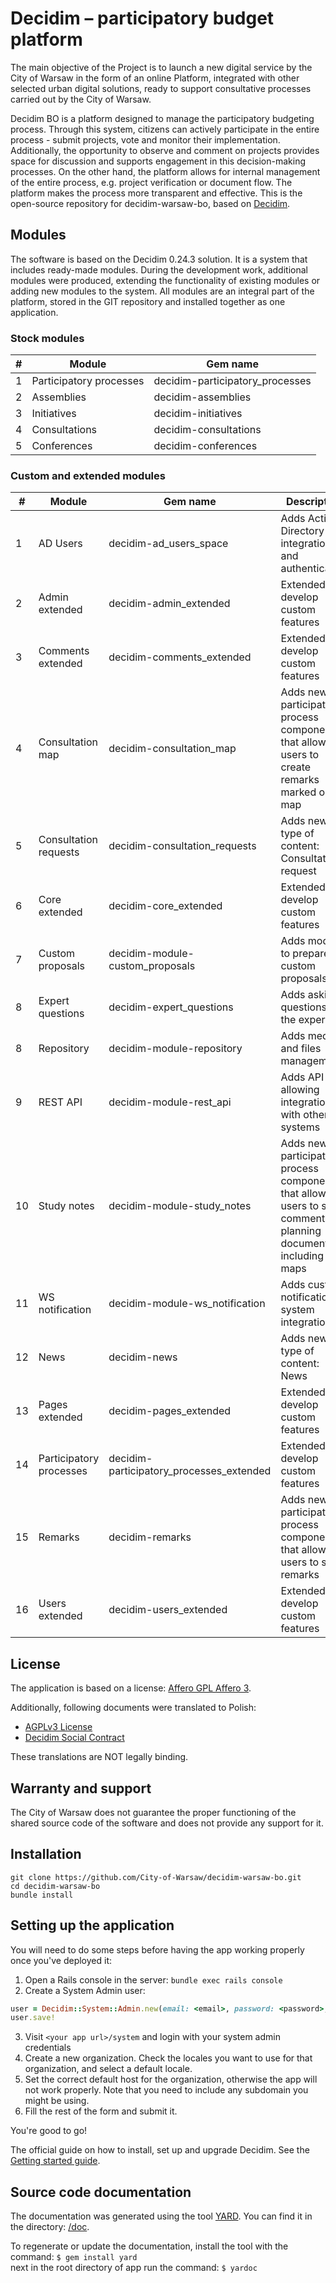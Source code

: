 # Decidim – participatory budget platform

The main objective of the Project is to launch a new digital service by the City of Warsaw in the form of an online Platform, integrated with other selected urban digital solutions, ready to support consultative processes carried out by the City of Warsaw.

Decidim BO is a platform designed to manage the participatory budgeting process. Through this system, citizens can actively participate in the entire process - submit projects, vote and monitor their implementation. Additionally, the opportunity to observe and comment on projects provides space for discussion and supports engagement in this decision-making processes. On the other hand, the platform allows for internal management of the entire process, e.g. project verification or document flow. The platform makes the process more transparent and effective.
This is the open-source repository for decidim-warsaw-bo, based on [Decidim](https://github.com/decidim/decidim).

## Modules

The software is based on the Decidim 0.24.3 solution. It is a system that includes ready-made modules. During the development work, additional modules were produced, extending the functionality of existing modules or adding new modules to the system. All modules are an integral part of the platform, stored in the GIT repository and installed together as one application.

### Stock modules

| # | Module                  | Gem name                        |
| - | ----------------------- | ------------------------------- |
| 1 | Participatory processes | decidim-participatory_processes |
| 2 | Assemblies              | decidim-assemblies              |
| 3 | Initiatives             | decidim-initiatives             |
| 4 | Consultations           | decidim-consultations           |
| 5 | Conferences             | decidim-conferences             |

### Custom and extended modules

| #   | Module                  | Gem name                                 | Description                                                                                                       |
|-----| ----------------------- | ---------------------------------------- | ----------------------------------------------------------------------------------------------------------------- |
| 1   | AD Users                | decidim-ad_users_space                   | Adds Active Directory integration and authentication                                                              |
| 2   | Admin extended          | decidim-admin_extended                   | Extended to develop custom features                                                                               |
| 3   | Comments extended       | decidim-comments_extended                | Extended to develop custom features                                                                               |
| 4   | Consultation map        | decidim-consultation_map                 | Adds new participatory process component that allows users to create remarks marked on a map                      |
| 5   | Consultation requests   | decidim-consultation_requests            | Adds new type of content: Consultation request                                                                    |
| 6   | Core extended           | decidim-core_extended                    | Extended to develop custom features                                                                               |
| 7   | Custom proposals        | decidim-module-custom_proposals          | Adds module to prepare custom proposals
| 8   | Expert questions        | decidim-expert_questions                 | Adds asking questions to the expert
| 8   | Repository              | decidim-module-repository                | Adds media and files management                                                                                   |
| 9   | REST API                | decidim-module-rest_api                  | Adds API allowing integrations with other systems                                                                 |
| 10  | Study notes             | decidim-module-study_notes               | Adds new participatory process component that allows users to send comments on planning documents, including maps |
| 11  | WS notification         | decidim-module-ws_notification           | Adds custom notifications system integration                                                                      |
| 12  | News                    | decidim-news                             | Adds new type of content: News                                                                                    |
| 13  | Pages extended          | decidim-pages_extended                   | Extended to develop custom features                                                                               |
| 14  | Participatory processes | decidim-participatory_processes_extended | Extended to develop custom features                                                                               |
| 15  | Remarks                 | decidim-remarks                          | Adds new participatory process component that allows users to send remarks                                        |
| 16  | Users extended          | decidim-users_extended                   | Extended to develop custom features                                                                               |

## License

The application is based on a license: [Affero GPL Affero 3](LICENSE-AGPLv3.txt).

Additionally, following documents were translated to Polish:

- [AGPLv3 License](docs/license-AGPLv3-pl.md)
- [Decidim Social Contract](docs/license-decidim-pl.md)

These translations are NOT legally binding.

## Warranty and support

The City of Warsaw does not guarantee the proper functioning of the shared source code of the software and does not provide any support for it.

## Installation

```
git clone https://github.com/City-of-Warsaw/decidim-warsaw-bo.git
cd decidim-warsaw-bo
bundle install
```

## Setting up the application

You will need to do some steps before having the app working properly once you've deployed it:

1. Open a Rails console in the server: `bundle exec rails console`
2. Create a System Admin user:
```ruby
user = Decidim::System::Admin.new(email: <email>, password: <password>, password_confirmation: <password>)
user.save!
```
3. Visit `<your app url>/system` and login with your system admin credentials
4. Create a new organization. Check the locales you want to use for that organization, and select a default locale.
5. Set the correct default host for the organization, otherwise the app will not work properly. Note that you need to include any subdomain you might be using.
6. Fill the rest of the form and submit it.

You're good to go!

The official guide on how to install, set up and upgrade Decidim. See the [Getting started guide](https://docs.decidim.org/en/install/).

## Source code documentation

The documentation was generated using the tool [YARD](https://yardoc.org).
You can find it in the directory: [/doc](doc/index.html).

To regenerate or update the documentation, install the tool with the command:
`$ gem install yard`\
next in the root directory of app run the command:
`$ yardoc`
